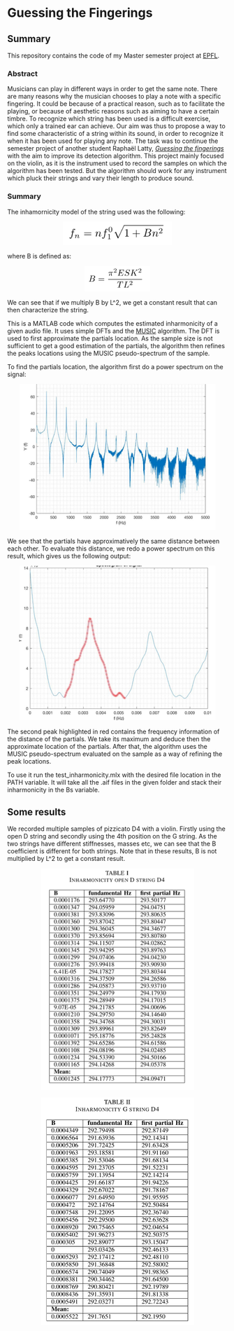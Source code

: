 # Guessing the Fingerings
## Summary 
This repository contains the code of my Master semester project at [EPFL](https://www.epfl.ch).

### Abstract

Musicians can play in different ways in order to get the same note.
There are many reasons why the musician chooses to play a
note with a specific fingering. It could be because of a practical
reason, such as to facilitate the playing, or because of aesthetic
reasons such as aiming to have a certain timbre. To recognize
which string has been used is a difficult exercise, which only a
trained ear can achieve. Our aim was thus to propose a way to find some characteristic of a string within its sound, in order to recognize it when it has been used for playing any note.
The task was to continue the semester project of another student Raphaël Latty, [*Guessing the fingerings*](https://github.com/LCAV/fingerings) with the aim to improve its detection algorithm.
This project mainly focused on the violin, as it is the instrument used to record the samples on which the algorithm has been tested. But the algorithm should work for any instrument which pluck their strings and vary their length to produce sound.

### Summary
The inhamornicity model of the string used was the following:
<p align="center">
  <img src="images/partials-model.png" width="250"/>
</p>
where B is defined as:
<p align="center">
  <img src="images/b-model.png" width="150"/>
</p>

We can see that if we multiply B by L^2, we get a constant result that can then characterize the string.


This is a MATLAB code which computes the estimated inharmonicity of a given
audio file. It uses simple DFTs and the [MUSIC](https://en.wikipedia.org/wiki/MUSIC_(algorithm)) algorithm.
The DFT is used to first approximate the partials location. As the sample size is not sufficient to get a good estimation of the partials, the algorithm then refines the peaks locations using the MUSIC pseudo-spectrum of the sample.


To find the partials location, the algorithm first do a power spectrum on the signal: 
<p align="center">
  <img src="images/power_spectrum.png" width="450"/>
</p>

We see that the partials have approximatively the same distance between each other. To evaluate this distance, we redo a power spectrum on this result, which gives us the following output:

<p align="center">
  <img src="images/powpow-spectrum.png" width="450"/>
</p>

The second peak highlighted in red contains the frequency information of the distance of the partials. We take its maximum and deduce then the approximate location of the partials. After that, the algorithm uses the MUSIC pseudo-spectrum evaluated on the sample as a way of refining the peak locations.

To use it run the test_inharmonicity.mlx with the desired file location in
the PATH variable. It will take all the .aif files in the given folder and stack
their inharmonicity in the Bs variable.

## Some results

We recorded multiple samples of pizzicato D4 with a violin.
Firstly using the open D string and  secondly using the 4th position on the G string.
As the two strings have different stiffnesses, masses etc, we can see that the B coefficient is different for both strings. Note that in these results, B is not multiplied by L^2 to get a constant result.

<p align="center">
  <img src="images/tab1-DD4.png" width="350"/>
</p>

<p align="center">
  <img src="images/tab2-GD4.png" width="350"/>
</p>
